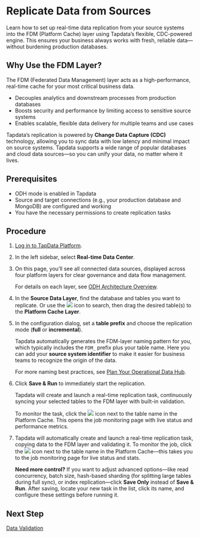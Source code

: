 # Replicate Data from Sources

Learn how to set up real-time data replication from your source systems into the FDM (Platform Cache) layer using Tapdata’s flexible, CDC-powered engine. This ensures your business always works with fresh, reliable data—without burdening production databases.

## Why Use the FDM Layer?

The FDM (Federated Data Management) layer acts as a high-performance, real-time cache for your most critical business data.

- Decouples analytics and downstream processes from production databases
- Boosts security and performance by limiting access to sensitive source systems
- Enables scalable, flexible data delivery for multiple teams and use cases

Tapdata’s replication is powered by **Change Data Capture (CDC)** technology, allowing you to sync data with low latency and minimal impact on source systems. Tapdata supports a wide range of popular databases and cloud data sources—so you can unify your data, no matter where it lives.

## Prerequisites

- ODH mode is enabled in Tapdata
- Source and target connections (e.g., your production database and MongoDB) are configured and working
- You have the necessary permissions to create replication tasks

## Procedure

1. [Log in to TapData Platform](../user-guide/log-in.md).

2. In the left sidebar, select **Real-time Data Center**.

3. On this page, you’ll see all connected data sources, displayed across four platform layers for clear governance and data flow management.

    For details on each layer, see [ODH Architecture Overview](https://docs.tapdata.net/user-guide/real-time-data-hub/daas-mode/enable-daas-mode).

4. In the **Source Data Layer**, find the database and tables you want to replicate.
    Or use the <img src='/img/search_icon.png'></img> icon to search, then drag the desired table(s) to the **Platform Cache Layer**.

5. In the configuration dialog, set a **table prefix** and choose the replication mode (**full** or **incremental**).
    
    Tapdata automatically generates the FDM-layer naming pattern for you, which typically includes the `FDM_` prefix plus your table name.
     Here you can add your **source system identifier** to make it easier for business teams to recognize the origin of the data.
    
    For more naming best practices, see [Plan Your Operational Data Hub](../replicate-data.md).
    
6. Click **Save & Run** to immediately start the replication.
    
    Tapdata will create and launch a real-time replication task, continuously syncing your selected tables to the FDM layer with built-in validation.
    
    To monitor the task, click the <img src='/img/detail_icon.png'></img> icon next to the table name in the Platform Cache. This opens the job monitoring page with live status and performance metrics.
    
6. Tapdata will automatically create and launch a real-time replication task, copying data to the FDM layer and validating it.
    To monitor the job, click the <img src='/img/detail_icon.png'></img> icon next to the table name in the Platform Cache—this takes you to the job monitoring page for live status and stats.
    
    **Need more control?**
    If you want to adjust advanced options—like read concurrency, batch size, hash-based sharding (for splitting large tables during full sync), or index replication—click **Save Only** instead of **Save & Run**.
    After saving, locate your new task in the list, click its name, and configure these settings before running it.

## Next Step

[Data Validation](validate-data-quality.md)